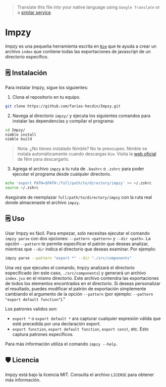 > Translate this file into your native language using `Google Translate` or a [similar service](https://immersivetranslate.com).

# Impzy

Impzy es una pequeña herramienta escrita en [`Nim`](https://nim-lang.org/) que te ayuda a crear un archivo `index` que contiene todas las exportaciones de javascript de un directorio específico.

## 🗒️ Instalación

Para instalar Impzy, sigue los siguientes:

1. Clona el repositorio en tu equipo.

```bash
git clone https://github.com/farias-hecdin/Impzy.git
```

2. Navega al directorio `impzy/` y ejecuta los siguientes comandos para instalar las dependencias y compilar el programa:

```bash
cd Impzy/
nimble install
nimble build
```

> Nota: ¿No tienes instalado Nimble? No te preocupes. Nimble se instala automáticamente cuando descargas `Nim`. Visita la [web oficial](https://nim-lang.org/) de Nim para descargarlo.

3. Agrega el archivo `impzy`  a tu ruta de `.bashrc` o `.zshrc` para poder ejecutar el programa desde cualquier directorio.

```bash
echo 'export PATH=$PATH:/full/path/to/directory/impzy' >> ~/.zshrc
source ~/.zshrc
```

Asegúrate de reemplazar `full/path/to/directory/impzy` con la ruta real donde almacenaste el archivo `impzy`.

## 🗒️ Uso

Usar Impzy es fácil. Para empezar, solo necesitas ejecutar el comando `impzy parse` con dos opciones: `--pattern <pattern>` y `--dir <path>`. La opción `--pattern` te permite especificar el patrón que deseas analizar, mientras que `--dir` indica el directorio que deseas examinar. Por ejemplo:

```bash
impzy parse --pattern "export *" --dir "./src/components"
```

Una vez que ejecutes el comando, Impzy analizará el directorio especificado (en este caso, `./src/components`) y generará un archivo `index.jsx` en el mismo directorio. Este archivo contendra las exportaciones de todos los elementos encontrados en el directorio. Si deseas personalizar el resultado, puedes modificar el patrón de exportación simplemente cambiando el argumento de la opción `--pattern` (por ejemplo: `--pattern "export default function"`)."

Los patrones validos son:

* `export *` o `export default *` ara capturar cualquier expresión válida que esté precedida por una declaración export.
* `export function`, `export default function`, `export const`, etc. Esto captura patrones específicos.
<!-- * `*` para capturar todas las expresion, ya sea que lleve `default` o no. -->

Para más información utiliza el comando `impzy --help`.

## 🛡️ Licencia

Impzy está bajo la licencia MIT. Consulta el archivo `LICENSE` para obtener más información.
